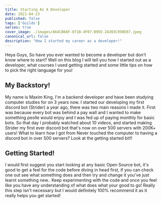 ```yaml
---
title: Starting As A Developer
date: 2021-04-23
published: false
tags: ['Guilds']
series: true
cover_image: ./images/A64CB0AF-871B-4F07-B95E-2A303C998E87.jpeg
canonical_url: false
description: "How I started my career as a developer!"
---
```


Heya Guys,
So have you ever wanted to become a developer but don't know where to start?
Well on this blog I will tell you how I started out as a developer, what 
courses I used getting started and some little tips on how to pick the right language
for you!

## My Backstory!

My name is Maxim King, I'm a backend developer and have been studying computer studies
for on 3 years now. I started our developing my first discord bot (Strider) a year ago, there
was two main reasons I made it. First was because every bot was behind a pay wall and I wanted
to make something peolle would enjoy and I was fed up of paying monthly for basic bots.
So that day I probably watched about 10 videos, and started making Strider my first ever discord bot
that's now on over 500 servers with 200K+ users! What to learn how I got from Never touched the computer
to having a discord bot in over 500 servers? Look at the getting started bit!!

## Getting Started!

I would first suggest you start looking at any basic Open Source bot, it's good to get a feel for the code
before diving in head first, if you can check one out see what something does and then try and change it you've just
learnt something new.. Keep experimenting with the code and once you feel like you have any understanding of what does
what your good to go! Really this step isn't necessary but I would definitely 100% recommend it as it really helps
you get started! 
